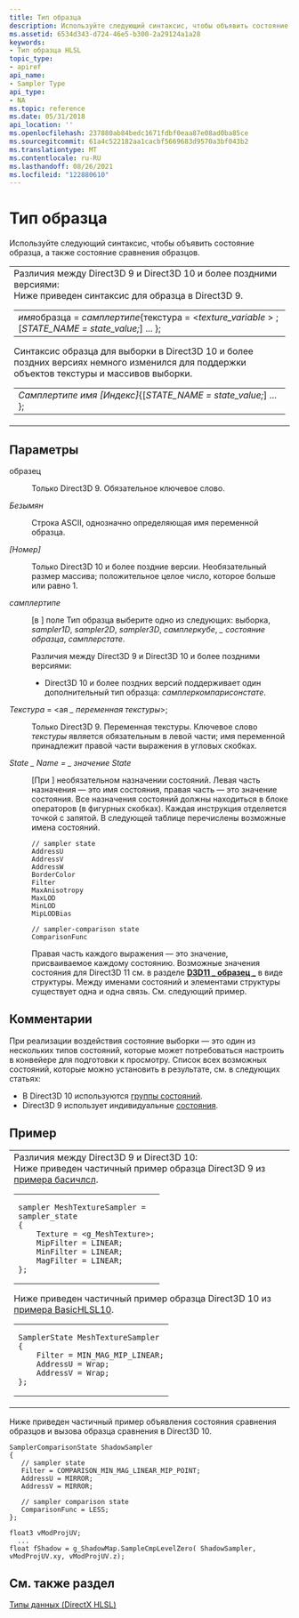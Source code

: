 ```yaml
---
title: Тип образца
description: Используйте следующий синтаксис, чтобы объявить состояние образца, а также состояние сравнения образцов.
ms.assetid: 6534d343-d724-46e5-b300-2a29124a1a28
keywords:
- Тип образца HLSL
topic_type:
- apiref
api_name:
- Sampler Type
api_type:
- NA
ms.topic: reference
ms.date: 05/31/2018
api_location: ''
ms.openlocfilehash: 237880ab84bedc1671fdbf0eaa87e08ad0ba85ce
ms.sourcegitcommit: 61a4c522182aa1cacbf5669683d9570a3bf043b2
ms.translationtype: MT
ms.contentlocale: ru-RU
ms.lasthandoff: 08/26/2021
ms.locfileid: "122880610"
---
```

# <a name="sampler-type"></a>Тип образца

Используйте следующий синтаксис, чтобы объявить состояние образца, а также состояние сравнения образцов.



<table>
<colgroup>
<col  />
</colgroup>
<tbody>
<tr class="odd">
<td>Различия между Direct3D 9 и Direct3D 10 и более поздними версиями:<br/> Ниже приведен синтаксис для образца в Direct3D 9.<br/> 
<table>
<tbody>
<tr class="odd">
<td><em>имя</em>образца  =  <em>самплертипе</em>{текстура = <<em>texture_variable</em> > ;   [<em>STATE_NAME = state_value;</em>]   ... };</td>
</tr>
</tbody>
</table>

<p> </p>
<p>Синтаксис образца для выборки в Direct3D 10 и более поздних версиях немного изменился для поддержки объектов текстуры и массивов выборки.</p>

<table>
<tbody>
<tr class="odd">
<td><em>Самплертипе имя [Индекс]</em>{[<em>STATE_NAME = state_value;</em>]   ... };</td>
</tr>
</tbody>
</table>

<p> </p></td>
</tr>
</tbody>
</table>



 

## <a name="parameters"></a>Параметры

<dl> <dt>

<span id="sampler"></span><span id="SAMPLER"></span>образец
</dt> <dd>

Только Direct3D 9. Обязательное ключевое слово.

</dd> <dt>

<span id="Name"></span><span id="name"></span><span id="NAME"></span>*Безымян*
</dt> <dd>

Строка ASCII, однозначно определяющая имя переменной образца.

</dd> <dt>

<span id="_Index_"></span><span id="_index_"></span><span id="_INDEX_"></span>*\[Номер\]*
</dt> <dd>

Только Direct3D 10 и более поздние версии. Необязательный размер массива; положительное целое число, которое больше или равно 1.

</dd> <dt>

<span id="SamplerType"></span><span id="samplertype"></span><span id="SAMPLERTYPE"></span>*самплертипе*
</dt> <dd>

\[в \] поле Тип образца выберите одно из следующих: выборка,  *sampler1D*, *sampler2D*, *sampler3D*, *самплеркубе*, *\_ состояние образца*, *самплерстате*.

Различия между Direct3D 9 и Direct3D 10 и более поздними версиями:

- Direct3D 10 и более поздних версий поддерживает один дополнительный тип образца: *самплеркомпарисонстате*.



 

</dd> <dt>

<span id="Texture____texture_variable__"></span><span id="texture____texture_variable__"></span><span id="TEXTURE____TEXTURE_VARIABLE__"></span>*Текстура* = <ая *\_ переменная текстуры*>;
</dt> <dd>

Только Direct3D 9. Переменная текстуры. Ключевое слово *текстуры* является обязательным в левой части; имя переменной принадлежит правой части выражения в угловых скобках.

</dd> <dt>

<span id="state_name___state_value"></span><span id="STATE_NAME___STATE_VALUE"></span>*State \_ Name = \_ значение State*
</dt> <dd>

\[При \] необязательном назначении состояний. Левая часть назначения — это имя состояния, правая часть — это значение состояния. Все назначения состояний должны находиться в блоке операторов (в фигурных скобках). Каждая инструкция отделяется точкой с запятой. В следующей таблице перечислены возможные имена состояний.


```
// sampler state
AddressU
AddressV
AddressW
BorderColor
Filter
MaxAnisotropy
MaxLOD
MinLOD
MipLODBias

// sampler-comparison state
ComparisonFunc
```



Правая часть каждого выражения — это значение, присваиваемое каждому состоянию. Возможные значения состояния для Direct3D 11 см. в разделе [**D3D11 \_ образец \_**](/windows/desktop/api/d3d11/ns-d3d11-d3d11_sampler_desc) в виде структуры. Между именами состояний и элементами структуры существует одна и одна связь. См. следующий пример.

</dd> </dl>

## <a name="remarks"></a>Комментарии

При реализации воздействия состояние выборки — это один из нескольких типов состояний, которые может потребоваться настроить в конвейере для подготовки к просмотру. Список всех возможных состояний, которые можно установить в результате, см. в следующих статьях:

-   В Direct3D 10 используются [группы состояний](/windows/desktop/direct3d10/d3d10-effect-states).
-   Direct3D 9 использует индивидуальные [состояния](/windows/desktop/direct3d9/effect-states).

## <a name="example"></a>Пример



<table>
<colgroup>
<col  />
</colgroup>
<tbody>
<tr class="odd">
<td>Различия между Direct3D 9 и Direct3D 10:<br/> Ниже приведен частичный пример образца Direct3D 9 из <a href="https://msdn.microsoft.com/library/Ee416223(v=VS.85).aspx">примера басичлсл</a>.<br/> <span data-codelanguage=""></span>
<table>
<colgroup>
<col  />
</colgroup>
<tbody>
<tr class="odd">
<td><pre><code>sampler MeshTextureSampler = 
sampler_state
{
    Texture = &lt;g_MeshTexture&gt;;
    MipFilter = LINEAR;
    MinFilter = LINEAR;
    MagFilter = LINEAR;
};</code></pre></td>
</tr>
</tbody>
</table>

<p>Ниже приведен частичный пример образца Direct3D 10 из <a href="https://msdn.microsoft.com/library/Ee416395(v=VS.85).aspx">примера BasicHLSL10</a>.</p>
<div class="code">
<span data-codelanguage=""></span>
<table>
<colgroup>
<col  />
</colgroup>
<tbody>
<tr class="odd">
<td><pre><code>SamplerState MeshTextureSampler
{
    Filter = MIN_MAG_MIP_LINEAR;
    AddressU = Wrap;
    AddressV = Wrap;
};</code></pre></td>
</tr>
</tbody>
</table>

</div></td>
</tr>
</tbody>
</table>



 

Ниже приведен частичный пример объявления состояния сравнения образцов и вызова образца сравнения в Direct3D 10.


```
SamplerComparisonState ShadowSampler
{
   // sampler state
   Filter = COMPARISON_MIN_MAG_LINEAR_MIP_POINT;
   AddressU = MIRROR;
   AddressV = MIRROR;

   // sampler comparison state
   ComparisonFunc = LESS;
};
        
float3 vModProjUV;
  ...
float fShadow = g_ShadowMap.SampleCmpLevelZero( ShadowSampler, vModProjUV.xy, vModProjUV.z);
```



## <a name="see-also"></a>См. также раздел

<dl> <dt>

[Типы данных (DirectX HLSL)](dx-graphics-hlsl-data-types.md)
</dt> </dl>

 


